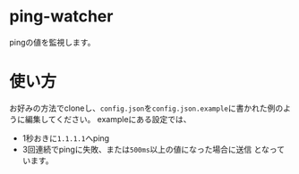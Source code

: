 # ping-watcher
pingの値を監視します。

# 使い方
お好みの方法でcloneし、`config.json`を`config.json.example`に書かれた例のように編集してください。
exampleにある設定では、
* 1秒おきに`1.1.1.1`へping
* 3回連続でpingに失敗、または`500ms`以上の値になった場合に送信
となっています。